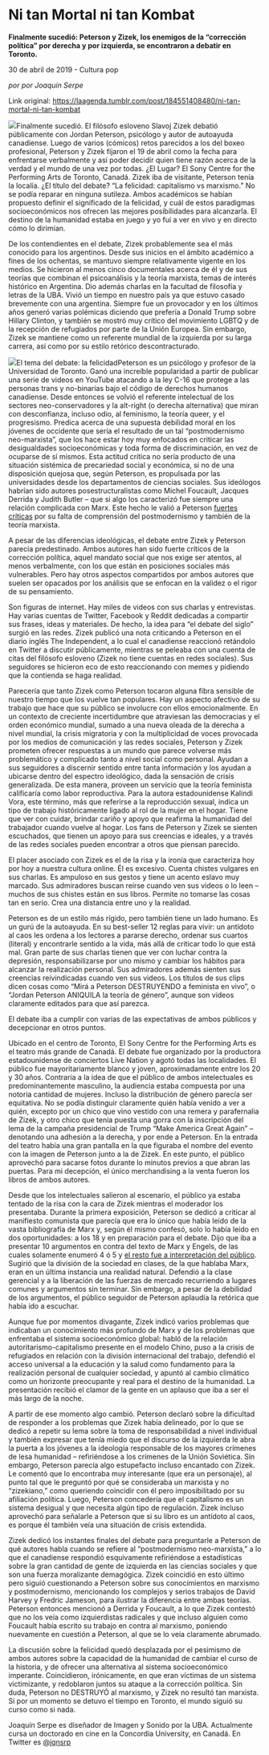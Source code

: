 # Ni tan Mortal ni tan Kombat

**Finalmente sucedió: Peterson y Zizek, los enemigos de la “corrección política” por derecha y por izquierda, se encontraron a debatir en Toronto.**

30 de abril de 2019 - Cultura pop

_por por Joaquín Serpe_

Link original: https://laagenda.tumblr.com/post/184551408480/ni-tan-mortal-ni-tan-kombat

![](https://64.media.tumblr.com/7c70a7f89f2eaa359f071b4397c1e2d8/5f5cbadd7839c771-56/s500x750/588e2c9cd1683e19902581a264a9731a467fbb48.jpg)Finalmente sucedió. El filósofo esloveno Slavoj Zizek debatió públicamente con Jordan Peterson, psicólogo y autor de autoayuda canadiense. Luego de varios (cómicos) retos parecidos a los del boxeo profesional, Peterson y Zizek fijaron el 19 de abril como la fecha para enfrentarse verbalmente y así poder decidir quien tiene razón acerca de la verdad y el mundo de una vez por todas. ¿El Lugar? El Sony Centre for the Performing Arts de Toronto, Canadá. Zizek iba de visitante, Peterson tenía la localía. ¿El título del debate? “La felicidad: capitalismo vs marxismo.” No se podía reparar en ninguna sutileza. Ambos académicos se habían propuesto definir el significado de la felicidad, y cuál de estos paradigmas socioeconómicos nos ofrecen las mejores posibilidades para alcanzarla. El destino de la humanidad estaba en juego y yo fui a ver en vivo y en directo cómo lo dirimían. 

De los contendientes en el debate, Zizek probablemente sea el más conocido para los argentinos. Desde sus inicios en el ámbito académico a fines de los ochentas, se mantuvo siempre relativamente vigente en los medios. Se hicieron al menos cinco documentales acerca de él y de sus teorías que combinan el psicoanálisis y la teoría marxista, temas de interés histórico en Argentina. Dio además charlas en la facultad de filosofía y letras de la UBA. Vivió un tiempo en nuestro país ya que estuvo casado brevemente con una argentina. Siempre fue un provocador y en los últimos años generó varias polémicas diciendo que prefería a Donald Trump sobre Hillary Clinton, y también se mostró muy crítico del movimiento LGBTQ y de la recepción de refugiados por parte de la Unión Europea. Sin embargo, Zizek se mantiene como un referente mundial de la izquierda por su larga carrera, así como por su estilo retórico descontracturado.

![](https://64.media.tumblr.com/7c70a7f89f2eaa359f071b4397c1e2d8/5f5cbadd7839c771-56/s500x750/588e2c9cd1683e19902581a264a9731a467fbb48.jpg)El tema del debate: la felicidadPeterson es un psicólogo y profesor de la Universidad de Toronto. Ganó una increíble popularidad a partir de publicar una serie de videos en YouTube atacando a la ley C-16 que protege a las personas trans y no-binarias bajo el código de derechos humanos canadiense. Desde entonces se volvió el referente intelectual de los sectores neo-conservadores y la alt-right (o derecha alternativa) que miran con desconfianza, incluso odio, al feminismo, la teoría queer, y el progresismo. Predica acerca de una supuesta debilidad moral en los jóvenes de occidente que sería el resultado de un tal “postmodernismo neo-marxista”, que los hace estar hoy muy enfocados en criticar las desigualdades socioeconómicas y toda forma de discriminación, en vez de ocuparse de sí mismos. Esta actitud crítica no sería producto de una situación sistémica de precariedad social y económica, si no de una disposición quejosa que, según Peterson, es propulsada por las universidades desde los departamentos de ciencias sociales. Sus ideólogos habrían sido autores posestructuralistas como Michel Foucault, Jacques Derrida y Judith Butler – que si algo los caracterizó fue siempre una relación complicada con Marx. Este hecho le valió a Peterson [fuertes críticas](https://www.viewpointmag.com/2018/01/23/postmodernism-not-take-place-jordan-petersons-12-rules-life/) por su falta de comprensión del postmodernismo y también de la teoría marxista.

A pesar de las diferencias ideológicas, el debate entre Zizek y Peterson parecía predestinado. Ambos autores han sido fuerte críticos de la corrección política, aquel mandato social que nos exige ser atentos, al menos verbalmente, con los que están en posiciones sociales más vulnerables. Pero hay otros aspectos compartidos por ambos autores que suelen ser opacados por los análisis que se enfocan en la validez o el rigor de su pensamiento.  

Son figuras de internet. Hay miles de videos con sus charlas y entrevistas. Hay varias cuentas de Twitter, Facebook y Reddit dedicadas a compartir sus frases, ideas y materiales. De hecho, la idea para “el debate del siglo” surgió en las redes. Zizek publicó una nota criticando a Peterson en el diario inglés The Independent, a lo cual el canadiense reaccionó retándolo en Twitter a discutir públicamente, mientras se peleaba con una cuenta de citas del filósofo esloveno (Zizek no tiene cuentas en redes sociales). Sus seguidores se hicieron eco de esto reaccionando con memes y pidiendo que la contienda se haga realidad.  

Parecería que tanto Zizek como Peterson tocaron alguna fibra sensible de nuestro tiempo que los vuelve tan populares. Hay un aspecto afectivo de su trabajo que hace que su público se involucre con ellos emocionalmente. En un contexto de creciente incertidumbre que atraviesan las democracias y el orden económico mundial, sumado a una nueva oleada de la derecha a nivel mundial, la crisis migratoria y con la multiplicidad de voces provocada por los medios de comunicación y las redes sociales, Peterson y Zizek prometen ofrecer respuestas a un mundo que parece volverse más problemático y complicado tanto a nivel social como personal. Ayudan a sus seguidores a discernir sentido entre tanta información y los ayudan a ubicarse dentro del espectro ideológico, dada la sensación de crisis generalizada. De esta manera, proveen un servicio que la teoría feminista calificaría como labor reproductiva. Para la autora estadounidense Kalindi Vora, este término, más que referirse a la reproducción sexual, indica un tipo de trabajo históricamente ligado al rol de la mujer en el hogar. Tiene que ver con cuidar, brindar cariño y apoyo que reafirma la humanidad del trabajador cuando vuelve al hogar. Los fans de Peterson y Zizek se sienten escuchados, que tienen un apoyo para sus creencias e ideales, y a través de las redes sociales pueden encontrar a otros que piensan parecido. 

El placer asociado con Zizek es el de la risa y la ironía que caracteriza hoy por hoy a nuestra cultura online. Él es excesivo. Cuenta chistes vulgares en sus charlas. Es ampuloso en sus gestos y tiene un acento eslavo muy marcado. Sus admiradores buscan reírse cuando ven sus videos o lo leen – muchos de sus chistes están en sus libros. Permite no tomarse las cosas tan en serio. Crea una distancia entre uno y la realidad. 

Peterson es de un estilo más rígido, pero también tiene un lado humano. Es un gurú de la autoayuda. En su best-seller 12 reglas para vivir: un antídoto al caos les ordena a los lectores a pararse derecho, ordenar sus cuartos (literal) y encontrarle sentido a la vida, más allá de criticar todo lo que está mal. Gran parte de sus charlas tienen que ver con luchar contra la depresión, responsabilizarse por uno mismo y cambiar los hábitos para alcanzar la realización personal. Sus admiradores además sienten sus creencias reivindicadas cuando ven sus videos. Los títulos de sus clips dicen cosas como “Mirá a Peterson DESTRUYENDO a feminista en vivo”, o “Jordan Peterson ANIQUILA la teoría de género”, aunque son videos claramente editados para que así parezca. 

El debate iba a cumplir con varias de las expectativas de ambos públicos y decepcionar en otros puntos. 

Ubicado en el centro de Toronto, El Sony Centre for the Performing Arts es el teatro más grande de Canadá. El debate fue organizado por la productora estadounidense de conciertos Live Nation y agotó todas las localidades. El público fue mayoritariamente blanco y joven, aproximadamente entre los 20 y 30 años. Contraria a la idea de que el público de ambos intelectuales es predominantemente masculino, la audiencia estaba compuesta por una notoria cantidad de mujeres. Incluso la distribución de género parecía ser equitativa. No se podía distinguir claramente quién había venido a ver a quién, excepto por un chico que vino vestido con una remera y parafernalia de Zizek, y otro chico que tenía puesta una gorra con la inscripción del lema de la campaña presidencial de Trump “Make America Great Again”  – denotando una adhesión a la derecha, y por ende a Peterson. En la entrada del teatro había una gran pantalla en la que figuraba el nombre del evento con la imagen de Peterson junto a la de Zizek. En este punto, el público aprovechó para sacarse fotos durante lo minutos previos a que abran las puertas. Para mi decepción, el único merchandising a la venta fueron los libros de ambos autores.  

Desde que los intelectuales salieron al escenario, el público ya estaba tentado de la risa con la cara de Zizek mientras el moderador los presentaba. Durante la primera exposición, Peterson se dedicó a criticar al manifiesto comunista que parecía que era lo único que había leído de la vasta bibliografía de Marx y, según él mismo confesó, solo lo había leído en dos oportunidades: a los 18 y en preparación para el debate. Dijo que iba a presentar 10 argumentos en contra del texto de Marx y Engels, de las cuales solamente enumeró 4 ó 5 y [el resto fue a interpretación del público](https://www.currentaffairs.org/2019/04/how-zizek-should-have-replied-to-jordan-peterson). Sugirió que la división de la sociedad en clases, de la que hablaba Marx, eran en un última instancia una realidad natural. Defendió a la clase gerencial y a la liberación de las fuerzas de mercado recurriendo a lugares comunes y argumentos sin terminar. Sin embargo, a pesar de la debilidad de los argumentos, el público seguidor de Peterson aplaudía la retórica que había ido a escuchar.  

Aunque fue por momentos divagante, Zizek indicó varios problemas que indicaban un conocimiento más profundo de Marx y de los problemas que enfrentaba el sistema socioeconómico global: habló de la relación autoritarismo-capitalismo presente en el modelo Chino, puso a la crisis de refugiados en relación con la división internacional del trabajo, defendió el acceso universal a la educación y la salud como fundamento para la realización personal de cualquier sociedad, y apuntó al cambio climático como un horizonte preocupante y real para el destino de la humanidad. La presentación recibió el clamor de la gente en un aplauso que iba a ser el más largo de la noche. 

A partir de ese momento algo cambió. Peterson declaró sobre la dificultad de responder a los problemas que Zizek había delineado, por lo que se dedicó a repetir su lema sobre la toma de responsabilidad a nivel individual y también expresar que tenía miedo que el discurso de la izquierda le abra la puerta a los jóvenes a la ideología responsable de los mayores crímenes de lesa humanidad – refiriéndose a los crímenes de la Unión Soviética. Sin embargo, Peterson parecía algo estupefacto incluso encantado con Zizek. Le comentó que lo encontraba muy interesante (que era un personaje), al punto tal que le preguntó por qué se consideraba un marxista y no “zizekiano,” como queriendo coincidir con él pero imposibilitado por su afiliación política. Luego, Peterson concedería que el capitalismo es un sistema desigual y que necesita algún tipo de regulación. Zizek incluso aprovechó para señalarle a Peterson que si su libro es un antídoto al caos, es porque él también veía una situación de crisis extendida. 

Zizek dedicó los instantes finales del debate para preguntarle a Peterson de qué autores habla cuando se refiere al “postmodernismo neo-marxista,” a lo que el canadiense respondió esquivamente refiriéndose a estadísticas sobre la gran cantidad de gente de izquierda en las ciencias sociales y que son una fuerza moralizante demagógica. Zizek coincidió en esto último pero siguió cuestionando a Peterson sobre sus conocimientos en marxismo y postmodernismo, mencionando los complejos y serios trabajos de David Harvey y Fredric Jameson, para ilustrar la diferencia entre ambas teorías. Peterson entonces mencionó a Derrida y Foucault, a lo que Zizek contestó que no los veía como izquierdistas radicales y que incluso alguien como Foucault había escrito su trabajo en contra al marxismo, poniendo nuevamente en cuestión a Peterson, al que se lo veía claramente abrumado.

La discusión sobre la felicidad quedó desplazada por el pesimismo de ambos autores sobre la capacidad de la humanidad de cambiar el curso de la historia, y de ofrecer una alternativa al sistema socioeconómico imperante. Coincidieron, irónicamente, en que eran víctimas de un sistema victimizante, y redoblaron juntos su ataque a la corrección política. Sin duda, Peterson no DESTRUYÓ al marxismo, y Zizek no resultó tan marxista. Si por un momento se detuvo el tiempo en Toronto, el mundo siguió su curso como si nada. 

 Joaquín Serpe es diseñador de Imagen y Sonido por la UBA. Actualmente cursa un doctorado en cine en la Concordia University, en Canadá. En Twitter es [@jqnsrp](https://twitter.com/jqnsrp) 


